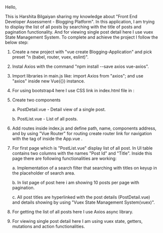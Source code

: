 Hello, 

  This is Harshita Bilgaiyan sharing my knowledge about "Front End Developer Assessment - Blogging Platform". In this application, I am trying to display the list of all posts by searching with the title of posts and pagination functionality. And for viewing single post detail here I use vuex State Management System. To complete and achieve the project I follow the below step:

1. Create a new project with "vue create Blogging-Application" and pick preset "n (babel, router, vuex, eslint)".

2. Instal Axios with the command "npm install --save axios vue-axios".

3. Import libraries in main.js like: import Axios from "axios"; and use "axios" inside new Vue({}) instance.

4. For using bootstrap4 here I use CSS link in index.html file in :

  <head>
    <link rel="stylesheet" href="https://stackpath.bootstrapcdn.com/bootstrap/4.1.3/css/bootstrap.min.css" integrity="sha384-MCw98/SFnGE8fJT3GXwEOngsV7Zt27NXFoaoApmYm81iuXoPkFOJwJ8ERdknLPMO" crossorigin="anonymous">
  </head>  
  
5. Create two components 

    a. PostDetail.vue - Detail view of a single post.
    
    b. PostList.vue - List of all posts.
	
6. Add routes inside index.js and define path, name, components address, and by using "Vue Router" for routing create router link for navigation with the tag of <router-link></router-link> inside the App.vue .

7. For first page which is "PostList.vue" display list of all post. In UI table contains two columns with the names "Post Id" and "Title". Inside this page there are following functionalities are working:

   a. Implementation of a search filter that searching with titles on keyup in the placeholder of search area.
 
   b. In list page of post here i am showing 10 posts per page with pagination.
 
   c. All post titles are hyperlinked with the post details (PostDetail.vue) and details showing by using "Vuex State Management System(vuex)".
 
8. For getting the list of all posts here I use Axios async library.

9. For viewing single post detail here I am using vuex state, getters, mutations and action functionalities.

